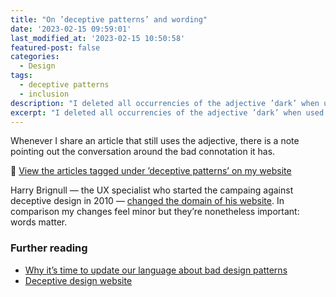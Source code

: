 ```yaml
---
title: "On ’deceptive patterns’ and wording"
date: '2023-02-15 09:59:01'
last_modified_at: '2023-02-15 10:50:58'
featured-post: false
categories:
  - Design
tags:
  - deceptive patterns
  - inclusion
description: "I deleted all occurrencies of the adjective ’dark’ when used to describe deceptive patterns on my website, in a bid to be more inclusive and not discriminatory."
excerpt: "I deleted all occurrencies of the adjective ’dark’ when used to describe deceptive patterns on my website, in a bid to be more inclusive and not discriminatory."
---
```

Whenever I share an article that still uses the adjective, there is a note pointing out the conversation around the bad connotation it has.

🔗 <a href="https://silviamaggidesign.com/tag/deceptive-patterns/">View the articles tagged under ’deceptive patterns’ on my website</a>

Harry Brignull — the UX specialist who started the campaing against deceptive design in 2010 — <a href="https://www.deceptive.design/about-us">changed the domain of his website</a>. In comparison my changes feel minor but they’re nonetheless important: words matter.

### Further reading

<ul class="smd-ul">
  <li><a href="https://amyhupe.co.uk/articles/changing-our-language-on-bad-patterns/">Why it’s time to update our language about bad design patterns</a></li>
  <li><a href="https://www.deceptive.design/">Deceptive design website</a></li>
</ul>